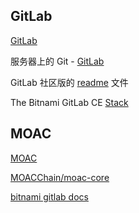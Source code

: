 ## GitLab ##

[GitLab](https://about.gitlab.com/)

服务器上的 Git - [GitLab](https://git-scm.com/book/zh/v2/%E6%9C%8D%E5%8A%A1%E5%99%A8%E4%B8%8A%E7%9A%84-Git-GitLab)

GitLab 社区版的 [readme](https://gitlab.com/gitlab-org/gitlab-ce/tree/master) 文件

The Bitnami GitLab CE [Stack](https://bitnami.com/stack/gitlab)

## MOAC ##

[MOAC](http://www.moacchina.net/)

[MOACChain/moac-core](https://github.com/MOACChain/moac-core/wiki)

[bitnami gitlab docs](https://docs.bitnami.com/virtual-machine/apps/gitlab/)